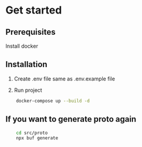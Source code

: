 # Get started

## Prerequisites

Install docker

## Installation

1. Create .env file same as .env.example file

2. Run project

```bash
    docker-compose up --build -d
```

## If you want to generate proto again

```bash
    cd src/proto
    npx buf generate
```
